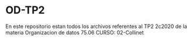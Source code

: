# OD-TP2
En este repositorio estan todos los archivos referentes al TP2 2c2020 de la materia Organizacion de datos 75.06 CURSO: 02-Collinet
